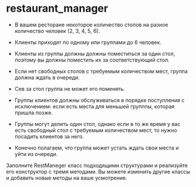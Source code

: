 # restaurant_manager

- В вашем ресторане некоторое количество столов на разное количество человек (2, 3, 4, 5, 6).

- Клиенты приходят по одному или группами до 6 человек.

- Клиенты из группы должны должны поместиться за один стол,
  поэтому вы должны поместить их за соответствующий стол.
  
- Если нет свободных столов с требуемым количеством мест, группа должна ждать в очереди.

- Сев за стол группа не может его поменять.

- Группы клиентов должны обслуживаться в порядке поступления с исключением:
  если есть места для меньшей групппы, которая пришла позже.

- Группы могут делить один стол, однако если в то же время у вас есть свободный стол
  с требуемым количеством мест, то нужно посадить клиентов за него.
  
- Конечно полагаем, что группа может устать ждать свои места и уйти из очереди.

Заполните RestManeger класс подходящими структурами и реализуйте его конструктор с тремя методами.
Вы можете изменить другие классы и добавить новые методы на ваше усмотрение.
